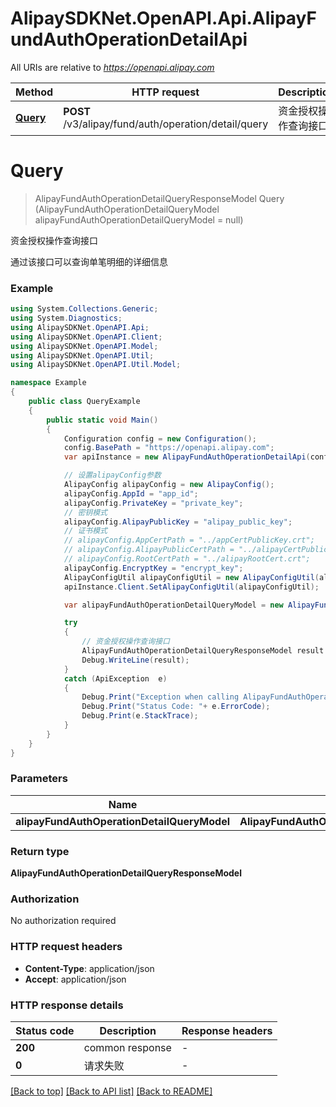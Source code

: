# AlipaySDKNet.OpenAPI.Api.AlipayFundAuthOperationDetailApi

All URIs are relative to *https://openapi.alipay.com*

Method | HTTP request | Description
------------- | ------------- | -------------
[**Query**](AlipayFundAuthOperationDetailApi.md#query) | **POST** /v3/alipay/fund/auth/operation/detail/query | 资金授权操作查询接口


<a name="query"></a>
# **Query**
> AlipayFundAuthOperationDetailQueryResponseModel Query (AlipayFundAuthOperationDetailQueryModel alipayFundAuthOperationDetailQueryModel = null)

资金授权操作查询接口

通过该接口可以查询单笔明细的详细信息

### Example
```csharp
using System.Collections.Generic;
using System.Diagnostics;
using AlipaySDKNet.OpenAPI.Api;
using AlipaySDKNet.OpenAPI.Client;
using AlipaySDKNet.OpenAPI.Model;
using AlipaySDKNet.OpenAPI.Util;
using AlipaySDKNet.OpenAPI.Util.Model;

namespace Example
{
    public class QueryExample
    {
        public static void Main()
        {
            Configuration config = new Configuration();
            config.BasePath = "https://openapi.alipay.com";
            var apiInstance = new AlipayFundAuthOperationDetailApi(config);

            // 设置alipayConfig参数
            AlipayConfig alipayConfig = new AlipayConfig();
            alipayConfig.AppId = "app_id";
            alipayConfig.PrivateKey = "private_key";
            // 密钥模式
            alipayConfig.AlipayPublicKey = "alipay_public_key";
            // 证书模式
            // alipayConfig.AppCertPath = "../appCertPublicKey.crt";
            // alipayConfig.AlipayPublicCertPath = "../alipayCertPublicKey_RSA2.crt";
            // alipayConfig.RootCertPath = "../alipayRootCert.crt";
            alipayConfig.EncryptKey = "encrypt_key";
            AlipayConfigUtil alipayConfigUtil = new AlipayConfigUtil(alipayConfig);
            apiInstance.Client.SetAlipayConfigUtil(alipayConfigUtil);

            var alipayFundAuthOperationDetailQueryModel = new AlipayFundAuthOperationDetailQueryModel(); // AlipayFundAuthOperationDetailQueryModel |  (optional) 

            try
            {
                // 资金授权操作查询接口
                AlipayFundAuthOperationDetailQueryResponseModel result = apiInstance.Query(alipayFundAuthOperationDetailQueryModel);
                Debug.WriteLine(result);
            }
            catch (ApiException  e)
            {
                Debug.Print("Exception when calling AlipayFundAuthOperationDetailApi.Query: " + e.Message );
                Debug.Print("Status Code: "+ e.ErrorCode);
                Debug.Print(e.StackTrace);
            }
        }
    }
}
```

### Parameters

Name | Type | Description  | Notes
------------- | ------------- | ------------- | -------------
 **alipayFundAuthOperationDetailQueryModel** | **AlipayFundAuthOperationDetailQueryModel**|  | [optional] 

### Return type

**AlipayFundAuthOperationDetailQueryResponseModel**

### Authorization

No authorization required

### HTTP request headers

 - **Content-Type**: application/json
 - **Accept**: application/json


### HTTP response details
| Status code | Description | Response headers |
|-------------|-------------|------------------|
| **200** | common response |  -  |
| **0** | 请求失败 |  -  |

[[Back to top]](#) [[Back to API list]](../README.md#documentation-for-api-endpoints) [[Back to README]](../README.md)

